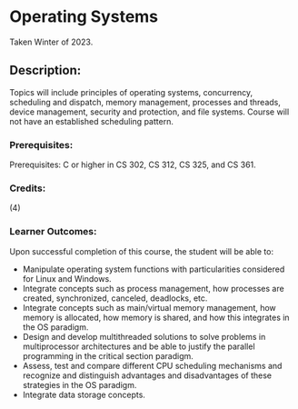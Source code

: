 # Operating Systems

Taken Winter of 2023.

## Description:
Topics will include principles of operating systems, concurrency, scheduling and dispatch, memory management, processes and threads, device management, security and protection, and file systems. Course will not have an established scheduling pattern.

### Prerequisites:
Prerequisites: C or higher in CS 302, CS 312, CS 325, and CS 361.

### Credits: 
(4)

### Learner Outcomes:
Upon successful completion of this course, the student will be able to:
- Manipulate operating system functions with particularities considered for Linux and Windows.
- Integrate concepts such as process management, how processes are created, synchronized, canceled, deadlocks, etc.
- Integrate concepts such as main/virtual memory management, how memory is allocated, how memory is shared, and how this integrates in the OS paradigm.
- Design and develop multithreaded solutions to solve problems in multiprocessor architectures and be able to justify the parallel programming in the critical section paradigm.
- Assess, test and compare different CPU scheduling mechanisms and recognize and distinguish advantages and disadvantages of these strategies in the OS paradigm.
- Integrate data storage concepts.

